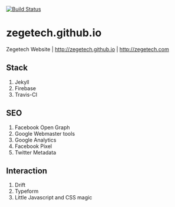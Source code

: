 [![Build Status](https://travis-ci.org/zegetech/zegetech.github.io.svg?branch=master)](https://travis-ci.org/zegetech/zegetech.github.io)
# zegetech.github.io
Zegetech Website | http://zegetech.github.io | http://zegetech.com 

## Stack
1. Jekyll
2. Firebase
3. Travis-CI

## SEO
1. Facebook Open Graph
2. Google Webmaster tools
3. Google Analytics
4. Facebook Pixel
5. Twitter Metadata

## Interaction
1. Drift
2. Typeform
3. Little Javascript and CSS magic